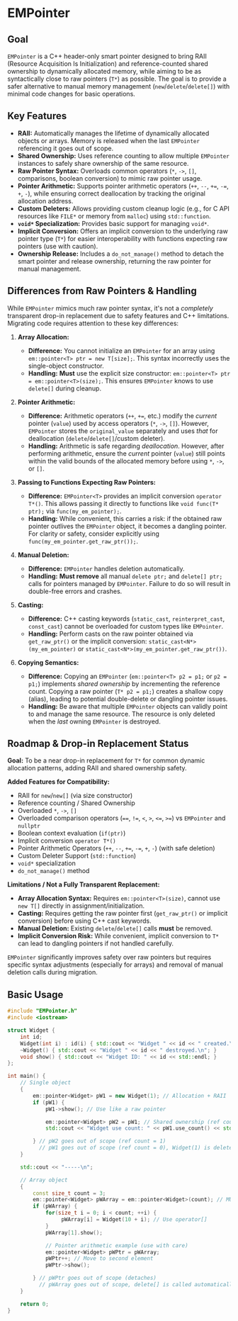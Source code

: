 # EMPointer

## Goal

`EMPointer` is a C++ header-only smart pointer designed to bring RAII (Resource Acquisition Is Initialization) and reference-counted shared ownership to dynamically allocated memory, while aiming to be as syntactically close to raw pointers (`T*`) as possible. The goal is to provide a safer alternative to manual memory management (`new`/`delete`/`delete[]`) with minimal code changes for basic operations.

## Key Features

*   **RAII:** Automatically manages the lifetime of dynamically allocated objects or arrays. Memory is released when the last `EMPointer` referencing it goes out of scope.
*   **Shared Ownership:** Uses reference counting to allow multiple `EMPointer` instances to safely share ownership of the same resource.
*   **Raw Pointer Syntax:** Overloads common operators (`*`, `->`, `[]`, comparisons, boolean conversion) to mimic raw pointer usage.
*   **Pointer Arithmetic:** Supports pointer arithmetic operators (`++`, `--`, `+=`, `-=`, `+`, `-`), while ensuring correct deallocation by tracking the original allocation address.
*   **Custom Deleters:** Allows providing custom cleanup logic (e.g., for C API resources like `FILE*` or memory from `malloc`) using `std::function`.
*   **`void*` Specialization:** Provides basic support for managing `void*`.
*   **Implicit Conversion:** Offers an implicit conversion to the underlying raw pointer type (`T*`) for easier interoperability with functions expecting raw pointers (use with caution).
*   **Ownership Release:** Includes a `do_not_manage()` method to detach the smart pointer and release ownership, returning the raw pointer for manual management.

## Differences from Raw Pointers & Handling

While `EMPointer` mimics much raw pointer syntax, it's not a *completely* transparent drop-in replacement due to safety features and C++ limitations. Migrating code requires attention to these key differences:

1.  **Array Allocation:**
    *   **Difference:** You cannot initialize an `EMPointer` for an array using `em::pointer<T> ptr = new T[size];`. This syntax incorrectly uses the single-object constructor.
    *   **Handling:** **Must** use the explicit size constructor: `em::pointer<T> ptr = em::pointer<T>(size);`. This ensures `EMPointer` knows to use `delete[]` during cleanup.

2.  **Pointer Arithmetic:**
    *   **Difference:** Arithmetic operators (`++`, `+=`, etc.) modify the *current* pointer (`value`) used by access operators (`*`, `->`, `[]`). However, `EMPointer` stores the `original_value` separately and uses *that* for deallocation (`delete`/`delete[]`/custom deleter).
    *   **Handling:** Arithmetic is safe regarding *deallocation*. However, after performing arithmetic, ensure the *current* pointer (`value`) still points within the valid bounds of the allocated memory before using `*`, `->`, or `[]`.

3.  **Passing to Functions Expecting Raw Pointers:**
    *   **Difference:** `EMPointer<T>` provides an implicit conversion `operator T*()`. This allows passing it directly to functions like `void func(T* ptr);` via `func(my_em_pointer);`.
    *   **Handling:** While convenient, this carries a risk: if the obtained raw pointer outlives the `EMPointer` object, it becomes a dangling pointer. For clarity or safety, consider explicitly using `func(my_em_pointer.get_raw_ptr());`.

4.  **Manual Deletion:**
    *   **Difference:** `EMPointer` handles deletion automatically.
    *   **Handling:** **Must remove** all manual `delete ptr;` and `delete[] ptr;` calls for pointers managed by `EMPointer`. Failure to do so will result in double-free errors and crashes.

5.  **Casting:**
    *   **Difference:** C++ casting keywords (`static_cast`, `reinterpret_cast`, `const_cast`) cannot be overloaded for custom types like `EMPointer`.
    *   **Handling:** Perform casts on the raw pointer obtained via `get_raw_ptr()` or the implicit conversion: `static_cast<N*>(my_em_pointer)` or `static_cast<N*>(my_em_pointer.get_raw_ptr())`.

6.  **Copying Semantics:**
    *   **Difference:** Copying an `EMPointer` (`em::pointer<T> p2 = p1;` or `p2 = p1;`) implements *shared ownership* by incrementing the reference count. Copying a raw pointer (`T* p2 = p1;`) creates a shallow copy (alias), leading to potential double-delete or dangling pointer issues.
    *   **Handling:** Be aware that multiple `EMPointer` objects can validly point to and manage the same resource. The resource is only deleted when the *last* owning `EMPointer` is destroyed.

## Roadmap & Drop-in Replacement Status

**Goal:** To be a near drop-in replacement for `T*` for common dynamic allocation patterns, adding RAII and shared ownership safety.

**Added Features for Compatibility:**

*   RAII for `new`/`new[]` (via size constructor)
*   Reference counting / Shared Ownership
*   Overloaded `*`, `->`, `[]`
*   Overloaded comparison operators (`==`, `!=`, `<`, `>`, `<=`, `>=`) vs `EMPointer` and `nullptr`
*   Boolean context evaluation (`if(ptr)`)
*   Implicit conversion `operator T*()`
*   Pointer Arithmetic Operators (`++`, `--`, `+=`, `-=`, `+`, `-`) (with safe deletion)
*   Custom Deleter Support (`std::function`)
*   `void*` specialization
*   `do_not_manage()` method

**Limitations / Not a Fully Transparent Replacement:**

*   **Array Allocation Syntax:** Requires `em::pointer<T>(size)`, cannot use `new T[]` directly in assignment/initialization.
*   **Casting:** Requires getting the raw pointer first (`get_raw_ptr()` or implicit conversion) before using C++ cast keywords.
*   **Manual Deletion:** Existing `delete`/`delete[]` calls **must** be removed.
*   **Implicit Conversion Risk:** While convenient, implicit conversion to `T*` can lead to dangling pointers if not handled carefully.

`EMPointer` significantly improves safety over raw pointers but requires specific syntax adjustments (especially for arrays) and removal of manual deletion calls during migration.

## Basic Usage

```c++
#include "EMPointer.h"
#include <iostream>

struct Widget {
    int id;
    Widget(int i) : id(i) { std::cout << "Widget " << id << " created.\n"; }
    ~Widget() { std::cout << "Widget " << id << " destroyed.\n"; }
    void show() { std::cout << "Widget ID: " << id << std::endl; }
};

int main() {
    // Single object
    {
        em::pointer<Widget> pW1 = new Widget(1); // Allocation + RAII
        if (pW1) {
            pW1->show(); // Use like a raw pointer

            em::pointer<Widget> pW2 = pW1; // Shared ownership (ref count = 2)
            std::cout << "Widget use count: " << pW1.use_count() << std::endl;

        } // pW2 goes out of scope (ref count = 1)
          // pW1 goes out of scope (ref count = 0), Widget(1) is deleted automatically
    }

    std::cout << "-----\n";

    // Array object
    {
        const size_t count = 3;
        em::pointer<Widget> pWArray = em::pointer<Widget>(count); // MUST use size constructor
        if (pWArray) {
            for(size_t i = 0; i < count; ++i) {
                 pWArray[i] = Widget(10 + i); // Use operator[]
            }
            pWArray[1].show();

            // Pointer arithmetic example (use with care)
            em::pointer<Widget> pWPtr = pWArray;
            pWPtr++; // Move to second element
            pWPtr->show();

        } // pWPtr goes out of scope (detaches)
          // pWArray goes out of scope, delete[] is called automatically for the array
    }

    return 0;
}
```
